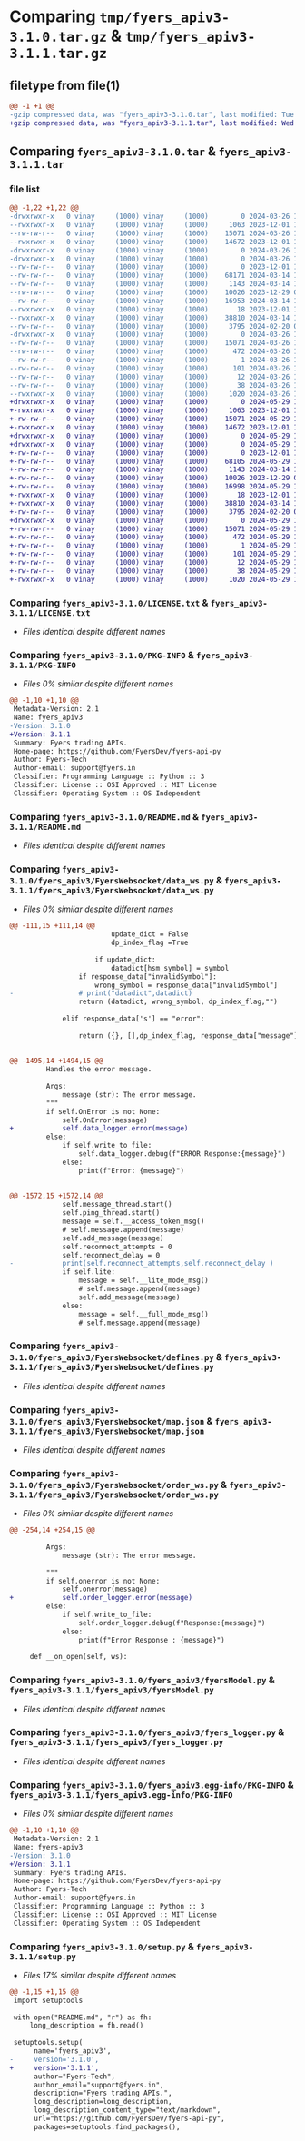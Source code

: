 # Comparing `tmp/fyers_apiv3-3.1.0.tar.gz` & `tmp/fyers_apiv3-3.1.1.tar.gz`

## filetype from file(1)

```diff
@@ -1 +1 @@
-gzip compressed data, was "fyers_apiv3-3.1.0.tar", last modified: Tue Mar 26 11:43:51 2024, max compression
+gzip compressed data, was "fyers_apiv3-3.1.1.tar", last modified: Wed May 29 12:46:23 2024, max compression
```

## Comparing `fyers_apiv3-3.1.0.tar` & `fyers_apiv3-3.1.1.tar`

### file list

```diff
@@ -1,22 +1,22 @@
-drwxrwxr-x   0 vinay     (1000) vinay     (1000)        0 2024-03-26 11:43:51.206861 fyers_apiv3-3.1.0/
--rwxrwxr-x   0 vinay     (1000) vinay     (1000)     1063 2023-12-01 13:30:20.000000 fyers_apiv3-3.1.0/LICENSE.txt
--rw-rw-r--   0 vinay     (1000) vinay     (1000)    15071 2024-03-26 11:43:51.206861 fyers_apiv3-3.1.0/PKG-INFO
--rwxrwxr-x   0 vinay     (1000) vinay     (1000)    14672 2023-12-01 13:30:49.000000 fyers_apiv3-3.1.0/README.md
-drwxrwxr-x   0 vinay     (1000) vinay     (1000)        0 2024-03-26 11:43:51.182861 fyers_apiv3-3.1.0/fyers_apiv3/
-drwxrwxr-x   0 vinay     (1000) vinay     (1000)        0 2024-03-26 11:43:51.202861 fyers_apiv3-3.1.0/fyers_apiv3/FyersWebsocket/
--rw-rw-r--   0 vinay     (1000) vinay     (1000)        0 2023-12-01 13:30:49.000000 fyers_apiv3-3.1.0/fyers_apiv3/FyersWebsocket/__init__.py
--rw-rw-r--   0 vinay     (1000) vinay     (1000)    68171 2024-03-14 12:10:48.000000 fyers_apiv3-3.1.0/fyers_apiv3/FyersWebsocket/data_ws.py
--rw-rw-r--   0 vinay     (1000) vinay     (1000)     1143 2024-03-14 12:35:08.000000 fyers_apiv3-3.1.0/fyers_apiv3/FyersWebsocket/defines.py
--rw-rw-r--   0 vinay     (1000) vinay     (1000)    10026 2023-12-29 07:35:45.000000 fyers_apiv3-3.1.0/fyers_apiv3/FyersWebsocket/map.json
--rw-rw-r--   0 vinay     (1000) vinay     (1000)    16953 2024-03-14 12:12:08.000000 fyers_apiv3-3.1.0/fyers_apiv3/FyersWebsocket/order_ws.py
--rwxrwxr-x   0 vinay     (1000) vinay     (1000)       18 2023-12-01 13:30:49.000000 fyers_apiv3-3.1.0/fyers_apiv3/__init__.py
--rwxrwxr-x   0 vinay     (1000) vinay     (1000)    38810 2024-03-14 12:48:01.000000 fyers_apiv3-3.1.0/fyers_apiv3/fyersModel.py
--rw-rw-r--   0 vinay     (1000) vinay     (1000)     3795 2024-02-20 07:13:38.000000 fyers_apiv3-3.1.0/fyers_apiv3/fyers_logger.py
-drwxrwxr-x   0 vinay     (1000) vinay     (1000)        0 2024-03-26 11:43:51.202861 fyers_apiv3-3.1.0/fyers_apiv3.egg-info/
--rw-rw-r--   0 vinay     (1000) vinay     (1000)    15071 2024-03-26 11:43:51.000000 fyers_apiv3-3.1.0/fyers_apiv3.egg-info/PKG-INFO
--rw-rw-r--   0 vinay     (1000) vinay     (1000)      472 2024-03-26 11:43:51.000000 fyers_apiv3-3.1.0/fyers_apiv3.egg-info/SOURCES.txt
--rw-rw-r--   0 vinay     (1000) vinay     (1000)        1 2024-03-26 11:43:51.000000 fyers_apiv3-3.1.0/fyers_apiv3.egg-info/dependency_links.txt
--rw-rw-r--   0 vinay     (1000) vinay     (1000)      101 2024-03-26 11:43:51.000000 fyers_apiv3-3.1.0/fyers_apiv3.egg-info/requires.txt
--rw-rw-r--   0 vinay     (1000) vinay     (1000)       12 2024-03-26 11:43:51.000000 fyers_apiv3-3.1.0/fyers_apiv3.egg-info/top_level.txt
--rw-rw-r--   0 vinay     (1000) vinay     (1000)       38 2024-03-26 11:43:51.206861 fyers_apiv3-3.1.0/setup.cfg
--rwxrwxr-x   0 vinay     (1000) vinay     (1000)     1020 2024-03-26 10:35:02.000000 fyers_apiv3-3.1.0/setup.py
+drwxrwxr-x   0 vinay     (1000) vinay     (1000)        0 2024-05-29 12:46:23.909519 fyers_apiv3-3.1.1/
+-rwxrwxr-x   0 vinay     (1000) vinay     (1000)     1063 2023-12-01 13:30:20.000000 fyers_apiv3-3.1.1/LICENSE.txt
+-rw-rw-r--   0 vinay     (1000) vinay     (1000)    15071 2024-05-29 12:46:23.909519 fyers_apiv3-3.1.1/PKG-INFO
+-rwxrwxr-x   0 vinay     (1000) vinay     (1000)    14672 2023-12-01 13:30:49.000000 fyers_apiv3-3.1.1/README.md
+drwxrwxr-x   0 vinay     (1000) vinay     (1000)        0 2024-05-29 12:46:23.881520 fyers_apiv3-3.1.1/fyers_apiv3/
+drwxrwxr-x   0 vinay     (1000) vinay     (1000)        0 2024-05-29 12:46:23.909519 fyers_apiv3-3.1.1/fyers_apiv3/FyersWebsocket/
+-rw-rw-r--   0 vinay     (1000) vinay     (1000)        0 2023-12-01 13:30:49.000000 fyers_apiv3-3.1.1/fyers_apiv3/FyersWebsocket/__init__.py
+-rw-rw-r--   0 vinay     (1000) vinay     (1000)    68105 2024-05-29 12:42:43.000000 fyers_apiv3-3.1.1/fyers_apiv3/FyersWebsocket/data_ws.py
+-rw-rw-r--   0 vinay     (1000) vinay     (1000)     1143 2024-03-14 12:35:08.000000 fyers_apiv3-3.1.1/fyers_apiv3/FyersWebsocket/defines.py
+-rw-rw-r--   0 vinay     (1000) vinay     (1000)    10026 2023-12-29 07:35:45.000000 fyers_apiv3-3.1.1/fyers_apiv3/FyersWebsocket/map.json
+-rw-rw-r--   0 vinay     (1000) vinay     (1000)    16998 2024-05-29 12:35:37.000000 fyers_apiv3-3.1.1/fyers_apiv3/FyersWebsocket/order_ws.py
+-rwxrwxr-x   0 vinay     (1000) vinay     (1000)       18 2023-12-01 13:30:49.000000 fyers_apiv3-3.1.1/fyers_apiv3/__init__.py
+-rwxrwxr-x   0 vinay     (1000) vinay     (1000)    38810 2024-03-14 12:48:01.000000 fyers_apiv3-3.1.1/fyers_apiv3/fyersModel.py
+-rw-rw-r--   0 vinay     (1000) vinay     (1000)     3795 2024-02-20 07:13:38.000000 fyers_apiv3-3.1.1/fyers_apiv3/fyers_logger.py
+drwxrwxr-x   0 vinay     (1000) vinay     (1000)        0 2024-05-29 12:46:23.905520 fyers_apiv3-3.1.1/fyers_apiv3.egg-info/
+-rw-rw-r--   0 vinay     (1000) vinay     (1000)    15071 2024-05-29 12:46:23.000000 fyers_apiv3-3.1.1/fyers_apiv3.egg-info/PKG-INFO
+-rw-rw-r--   0 vinay     (1000) vinay     (1000)      472 2024-05-29 12:46:23.000000 fyers_apiv3-3.1.1/fyers_apiv3.egg-info/SOURCES.txt
+-rw-rw-r--   0 vinay     (1000) vinay     (1000)        1 2024-05-29 12:46:23.000000 fyers_apiv3-3.1.1/fyers_apiv3.egg-info/dependency_links.txt
+-rw-rw-r--   0 vinay     (1000) vinay     (1000)      101 2024-05-29 12:46:23.000000 fyers_apiv3-3.1.1/fyers_apiv3.egg-info/requires.txt
+-rw-rw-r--   0 vinay     (1000) vinay     (1000)       12 2024-05-29 12:46:23.000000 fyers_apiv3-3.1.1/fyers_apiv3.egg-info/top_level.txt
+-rw-rw-r--   0 vinay     (1000) vinay     (1000)       38 2024-05-29 12:46:23.909519 fyers_apiv3-3.1.1/setup.cfg
+-rwxrwxr-x   0 vinay     (1000) vinay     (1000)     1020 2024-05-29 12:45:55.000000 fyers_apiv3-3.1.1/setup.py
```

### Comparing `fyers_apiv3-3.1.0/LICENSE.txt` & `fyers_apiv3-3.1.1/LICENSE.txt`

 * *Files identical despite different names*

### Comparing `fyers_apiv3-3.1.0/PKG-INFO` & `fyers_apiv3-3.1.1/PKG-INFO`

 * *Files 0% similar despite different names*

```diff
@@ -1,10 +1,10 @@
 Metadata-Version: 2.1
 Name: fyers_apiv3
-Version: 3.1.0
+Version: 3.1.1
 Summary: Fyers trading APIs.
 Home-page: https://github.com/FyersDev/fyers-api-py
 Author: Fyers-Tech
 Author-email: support@fyers.in
 Classifier: Programming Language :: Python :: 3
 Classifier: License :: OSI Approved :: MIT License
 Classifier: Operating System :: OS Independent
```

### Comparing `fyers_apiv3-3.1.0/README.md` & `fyers_apiv3-3.1.1/README.md`

 * *Files identical despite different names*

### Comparing `fyers_apiv3-3.1.0/fyers_apiv3/FyersWebsocket/data_ws.py` & `fyers_apiv3-3.1.1/fyers_apiv3/FyersWebsocket/data_ws.py`

 * *Files 0% similar despite different names*

```diff
@@ -111,15 +111,14 @@
                         update_dict = False
                         dp_index_flag =True
 
                     if update_dict:
                         datadict[hsm_symbol] = symbol
                 if response_data["invalidSymbol"]:
                     wrong_symbol = response_data["invalidSymbol"]
-                # print("datadict",datadict)
                 return (datadict, wrong_symbol, dp_index_flag,"")
 
             elif response_data['s'] == "error":
                 
                 return ({}, [],dp_index_flag, response_data["message"])
 
 
@@ -1495,14 +1494,15 @@
         Handles the error message.
 
         Args:
             message (str): The error message.
         """
         if self.OnError is not None:
             self.OnError(message)
+            self.data_logger.error(message)
         else:
             if self.write_to_file:
                 self.data_logger.debug(f"ERROR Response:{message}")
             else:
                 print(f"Error: {message}")
 
 
@@ -1572,15 +1572,14 @@
             self.message_thread.start()
             self.ping_thread.start()
             message = self.__access_token_msg()
             # self.message.append(message)
             self.add_message(message)
             self.reconnect_attempts = 0
             self.reconnect_delay = 0
-            print(self.reconnect_attempts,self.reconnect_delay )
             if self.lite:
                 message = self.__lite_mode_msg()
                 # self.message.append(message)
                 self.add_message(message)
             else:
                 message = self.__full_mode_msg()
                 # self.message.append(message)
```

### Comparing `fyers_apiv3-3.1.0/fyers_apiv3/FyersWebsocket/defines.py` & `fyers_apiv3-3.1.1/fyers_apiv3/FyersWebsocket/defines.py`

 * *Files identical despite different names*

### Comparing `fyers_apiv3-3.1.0/fyers_apiv3/FyersWebsocket/map.json` & `fyers_apiv3-3.1.1/fyers_apiv3/FyersWebsocket/map.json`

 * *Files identical despite different names*

### Comparing `fyers_apiv3-3.1.0/fyers_apiv3/FyersWebsocket/order_ws.py` & `fyers_apiv3-3.1.1/fyers_apiv3/FyersWebsocket/order_ws.py`

 * *Files 0% similar despite different names*

```diff
@@ -254,14 +254,15 @@
 
         Args:
             message (str): The error message.
 
         """
         if self.onerror is not None:
             self.onerror(message)
+            self.order_logger.error(message)
         else:
             if self.write_to_file:
                 self.order_logger.debug(f"Response:{message}")
             else:
                 print(f"Error Response : {message}")
 
     def __on_open(self, ws):
```

### Comparing `fyers_apiv3-3.1.0/fyers_apiv3/fyersModel.py` & `fyers_apiv3-3.1.1/fyers_apiv3/fyersModel.py`

 * *Files identical despite different names*

### Comparing `fyers_apiv3-3.1.0/fyers_apiv3/fyers_logger.py` & `fyers_apiv3-3.1.1/fyers_apiv3/fyers_logger.py`

 * *Files identical despite different names*

### Comparing `fyers_apiv3-3.1.0/fyers_apiv3.egg-info/PKG-INFO` & `fyers_apiv3-3.1.1/fyers_apiv3.egg-info/PKG-INFO`

 * *Files 0% similar despite different names*

```diff
@@ -1,10 +1,10 @@
 Metadata-Version: 2.1
 Name: fyers-apiv3
-Version: 3.1.0
+Version: 3.1.1
 Summary: Fyers trading APIs.
 Home-page: https://github.com/FyersDev/fyers-api-py
 Author: Fyers-Tech
 Author-email: support@fyers.in
 Classifier: Programming Language :: Python :: 3
 Classifier: License :: OSI Approved :: MIT License
 Classifier: Operating System :: OS Independent
```

### Comparing `fyers_apiv3-3.1.0/setup.py` & `fyers_apiv3-3.1.1/setup.py`

 * *Files 17% similar despite different names*

```diff
@@ -1,15 +1,15 @@
 import setuptools
 
 with open("README.md", "r") as fh:
     long_description = fh.read()
 
 setuptools.setup(
      name='fyers_apiv3',  
-     version='3.1.0',
+     version='3.1.1',
      author="Fyers-Tech",
      author_email="support@fyers.in",
      description="Fyers trading APIs.",
      long_description=long_description,
      long_description_content_type="text/markdown",
      url="https://github.com/FyersDev/fyers-api-py",
      packages=setuptools.find_packages(),
```

